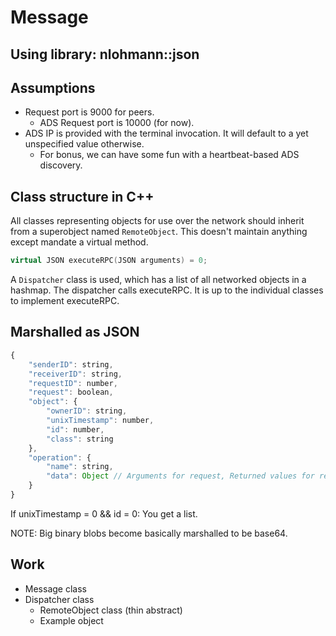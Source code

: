 # Message
## Using library: nlohmann::json

## Assumptions
* Request port is 9000 for peers.
    * ADS Request port is 10000 (for now).
* ADS IP is provided with the terminal invocation. It will default to a yet unspecified value otherwise.
    * For bonus, we can have some fun with a heartbeat-based ADS discovery.

## Class structure in C++
All classes representing objects for use over the network should inherit from a superobject named `RemoteObject`. This doesn't maintain anything except mandate a virtual method.

```c++
virtual JSON executeRPC(JSON arguments) = 0;
```

A `Dispatcher` class is used, which has a list of all networked objects in a hashmap. The dispatcher calls executeRPC. It is up to the individual classes to implement executeRPC.

## Marshalled as JSON
```js
{
    "senderID": string,
    "receiverID": string,
    "requestID": number,
    "request": boolean,
    "object": {
        "ownerID": string,
        "unixTimestamp": number,
        "id": number,
        "class": string
    },
    "operation": {
        "name": string,
        "data": Object // Arguments for request, Returned values for reply
    }
}
```

If unixTimestamp = 0 && id = 0: You get a list.

NOTE: Big binary blobs become basically marshalled to be base64.

## Work
* Message class
* Dispatcher class
    * RemoteObject class (thin abstract)
    * Example object

